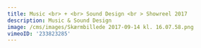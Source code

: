 ```yaml
---
title: Music <br> + <br> Sound Design <br > Showreel 2017
description: Music & Sound Design
image: /cms/images/Skærmbillede 2017-09-14 kl. 16.07.58.png
vimeoID: '233823285'
---
```











